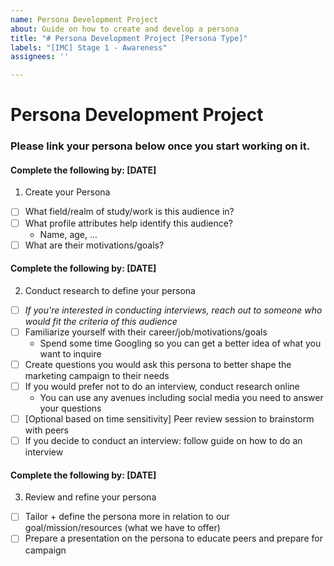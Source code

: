 ```yaml
---
name: Persona Development Project
about: Guide on how to create and develop a persona
title: "# Persona Development Project [Persona Type]"
labels: "[IMC] Stage 1 - Awareness"
assignees: ''

---
```


# Persona Development Project

### Please link your persona below once you start working on it.

#### Complete the following by: [DATE]
1. Create your Persona
- [ ] What field/realm of study/work is this audience in?
- [ ] What profile attributes help identify this audience?
  - Name, age, ...
- [ ] What are their motivations/goals?

#### Complete the following by: [DATE]
2. Conduct research to define your persona
- [ ] *If you're interested in conducting interviews, reach out to someone who would fit the criteria of this audience*
- [ ] Familiarize yourself with their career/job/motivations/goals
  - Spend some time Googling so you can get a better idea of what you want to inquire
- [ ] Create questions you would ask this persona to better shape the marketing campaign to their needs
- [ ] If you would prefer not to do an interview, conduct research online
  - You can use any avenues including social media you need to answer your questions
- [ ] [Optional based on time sensitivity] Peer review session to brainstorm with peers
- [ ] If you decide to conduct an interview: follow guide on how to do an interview

#### Complete the following by: [DATE]
3. Review and refine your persona
- [ ] Tailor + define the persona more in relation to our goal/mission/resources (what we have to offer)
- [ ] Prepare a presentation on the persona to educate peers and prepare for campaign
